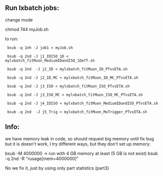 
Run lxbatch jobs:
-----------------------

change mode

chmod 744 myJob.sh

to run:

     bsub -q 1nh -J job1 < myJob.sh 

     bsub -q 2nd -J j1_IDISO_1D < mylxbatch_fitMuon_MediumIDandISO_1Deff.sh

     bsub -q 2nd  -J j2_ID < mylxbatch_fitMuon_ID_PTvsETA.sh

     bsub -q 2nd -J j2_ID_MC < mylxbatch_fitMuon_ID_MC_PTvsETA.sh

     bsub -q 2nd -J j3_ISO < mylxbatch_fitMuon_ISO_PTvsETA.sh

     bsub -q 2nd -J j3_ISO_MC < mylxbatch_fitMuon_ISO_MC_PTvsETA.sh

     bsub -q 2nd -J j4_IDISO < mylxbatch_fitMuon_MediumIDandISO_PTvsETA.sh

     bsub -q 2nd  -J j5_Trig < mylxbatch_fitMuon_MuTrigger_PTvsETA.sh


Info:
-------------------

we have memory leak in code, so should request big memory until fix bug
but it is doesn't work, I try different ways, but they don't set up memory:

bsub -M 4000000 -> run with 4 GB memory at least (5 GB is not exist)
bsub -q 2nd -R "rusage[mem=4000000]"

No we fix it, just by using only part statistics (part3)

